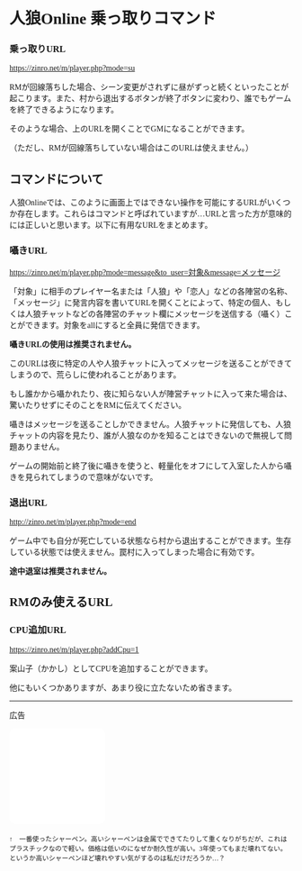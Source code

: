 # 人狼Online 乗っ取りコマンド

### 乗っ取りURL
https://zinro.net/m/player.php?mode=su

RMが回線落ちした場合、シーン変更がされずに昼がずっと続くといったことが起こります。また、村から退出するボタンが終了ボタンに変わり、誰でもゲームを終了できるようになります。

そのような場合、上のURLを開くことでGMになることができます。

（ただし、RMが回線落ちしていない場合はこのURLは使えません。）

## コマンドについて
人狼Onlineでは、このように画面上ではできない操作を可能にするURLがいくつか存在します。これらはコマンドと呼ばれていますが…URLと言った方が意味的には正しいと思います。以下に有用なURLをまとめます。

### 囁きURL

https://zinro.net/m/player.php?mode=message&to_user=対象&message=メッセージ

「対象」に相手のプレイヤー名または「人狼」や「恋人」などの各陣営の名称、「メッセージ」に発言内容を書いてURLを開くことによって、特定の個人、もしくは人狼チャットなどの各陣営のチャット欄にメッセージを送信する（囁く）ことができます。対象をallにすると全員に発信できます。

**囁きURLの使用は推奨されません。**

このURLは夜に特定の人や人狼チャットに入ってメッセージを送ることができてしまうので、荒らしに使われることがあります。

もし誰かから囁かれたり、夜に知らない人が陣営チャットに入って来た場合は、驚いたりせずにそのことをRMに伝えてください。

囁きはメッセージを送ることしかできません。人狼チャットに発信しても、人狼チャットの内容を見たり、誰が人狼なのかを知ることはできないので無視して問題ありません。

ゲームの開始前と終了後に囁きを使うと、軽量化をオフにして入室した人から囁きを見られてしまうので意味がないです。

### 退出URL
http://zinro.net/m/player.php?mode=end

ゲーム中でも自分が死亡している状態なら村から退出することができます。生存している状態では使えません。罠村に入ってしまった場合に有効です。

**途中退室は推奨されません。**

## RMのみ使えるURL

### CPU追加URL
https://zinro.net/m/player.php?addCpu=1

案山子（かかし）としてCPUを追加することができます。

他にもいくつかありますが、あまり役に立たないため省きます。

---

<style scoped>
/* コンポーネント内でフォントを設定 */
@font-face {
    font-family: "GenJyuuGothicL";
    src: url("/GenJyuuGothicL-Regular.ttf") format("truetype");
    font-weight: normal;
    font-style: normal;
}
@font-face {
    font-family: "GenJyuuGothicL";
    src: url("/GenJyuuGothicL-Bold.ttf") format("truetype");
    font-weight: bold;
    font-style: normal;
}
* {
    font-family: "GenJyuuGothicL";
}
</style>

<style scoped>
.rounded-box {
  width: 170px;
  height: 170px;
  background-color: white;
  border-radius: 10px; /* 角を丸くする */
  display: flex;
  align-items: center;
  justify-content: center;
  font-size: 18px;
  font-weight: bold;
}
</style>

広告
<div class="rounded-box">
    <a href="//af.moshimo.com/af/c/click?a_id=4883524&amp;p_id=54&amp;pc_id=54&amp;pl_id=616&amp;url=https%3A%2F%2Fitem.rakuten.co.jp%2Fbiccamera%2F4902505256349%2F&amp;m=http%3A%2F%2Fm.rakuten.co.jp%2Fbiccamera%2Fi%2F11151716%2F" rel="nofollow" referrerpolicy="no-referrer-when-downgrade"><img src="//thumbnail.image.rakuten.co.jp/@0_mall/biccamera/cabinet/product/1971/00000003287594_a01.jpg?_ex=128x128" alt="" style="border: medium;" /></a><img src="//i.moshimo.com/af/i/impression?a_id=4883524&amp;p_id=54&amp;pc_id=54&amp;pl_id=616" alt="" style="border: 0px;" loading="lazy" width="1" height="1">
</div>
<br>
<small>↑　一番使ったシャーペン。高いシャーペンは金属でできてたりして重くなりがちだが、これはプラスチックなので軽い。価格は低いのになぜか耐久性が高い。3年使ってもまだ壊れてない。というか高いシャーペンほど壊れやすい気がするのは私だけだろうか…？</small>
